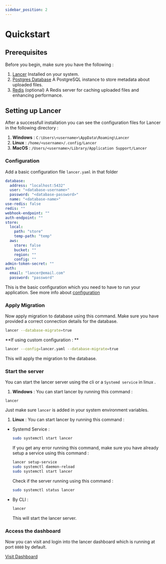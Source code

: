 ```yaml
---
sidebar_position: 2
---
```


# Quickstart

## Prerequisites

Before you begin, make sure you have the following :

1. [Lancer](/docs/installation/) Installed on your system.
2. [Postgres Database](https://www.postgresql.org/) A PostgreSQL instance to store metadata about uploaded files.
3. [Redis](https://redis.io/) (optional) A Redis server for caching uploaded files and enhancing performance.

## Setting up Lancer

After a successfull installation you can see the configuration files for Lancer in the following directory :

1. **Windows** : `C:\Users\<username>\AppData\Roaming\Lancer`
2. **Linux** : `/home/<username>/.config/Lancer`
3. **MacOS** : `/Users/<username>/Library/Application Support/Lancer`

### Configuration

Add a basic configuration file `lancer.yaml` in that folder

```yaml
database:
  address: "localhost:5432"
  user: "<database-username>"
  password: "<database-password>"
  name: "<database-name>"
use-redis: false
redis: ""
webhook-endpoint: ""
auth-endpoint: ""
store:
  local:
    path: "store"
    temp-path: "temp"
  aws:
    store: false
    bucket: ""
    region: ""
    config: ""
admin-token-secret: ""
auth:
  email: "lancer@email.com"
  password: "password"
```

This is the basic configuration which you need to have to run your application. See more info about [configuration](/docs/overview.md)

### Apply Migration

Now apply migration to database using this command. Make sure you have provided a correct connection details for the database.

```bash
lancer --database-migrate=true
```

**If using custom configuration : **

```bash
lancer --config=lancer.yaml --database-migrate=true
```

This will apply the migration to the database.

### Start the server

You can start the lancer server using the cli or a `Systemd service` in linux .

1. **Windows** : You can start lancer by running this command :

```
lancer
```
Just make sure `lancer` is added in your system environment variables.

1. **Linux** : You can start lancer by running this command :

- Systemd Service :

    ```bash
    sudo systemctl start lancer
    ```

    If you get any error running this command, make sure you have already setup a service using this command :

    ```bash
    lancer setup-service
    sudo systemctl daemon-reload
    sudo systemctl start lancer
    ```

    Check if the server running using this command :

    ```bash
    sudo systemctl status lancer
    ```

- By CLI :

    ```bash
    lancer
    ```

    This will start the lancer server.

### Access the dashboard

Now you can visit and login into the lancer dashboard which is running at port `8080` by default.

[Visit Dashboard](http://localhost:8080)